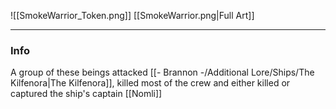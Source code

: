 ![[SmokeWarrior_Token.png]]
[[SmokeWarrior.png|Full Art]]

---
### Info
A group of these beings attacked [[- Brannon -/Additional Lore/Ships/The Kilfenora|The Kilfenora]], killed most of the crew and either killed or captured the ship's captain [[Nomli]]
